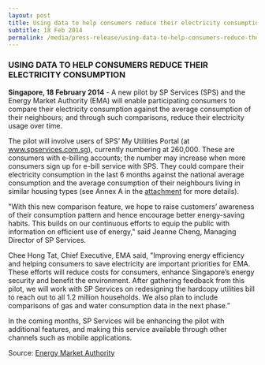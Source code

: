 ```yaml
---
layout: post
title: Using data to help consumers reduce their electricity consumption
subtitle: 18 Feb 2014
permalink: /media/press-release/using-data-to-help-consumers-reduce-their-electricity-consumption
---
```


### USING DATA TO HELP CONSUMERS REDUCE THEIR ELECTRICITY CONSUMPTION

**Singapore, 18 February 2014**  - A new pilot by SP Services (SPS) and the Energy Market Authority (EMA) will enable participating consumers to compare their electricity consumption against the average consumption of their neighbours; and through such comparisons, reduce their electricity usage over time.

The pilot will involve users of SPS’ My Utilities Portal (at [<a href="https:http://www.spservices.com.sg///www.jtc.gov.sg/industrial-land-and-space/Pages/cleantech-park.aspx" target="_blank">www.spservices.com.sg</a>](http://www.spservices.com.sg/)), currently numbering at 260,000. These are consumers with e-billing accounts; the number may increase when more consumers sign up for e-bill service with SPS. They could compare their electricity consumption in the last 6 months against the national average consumption and the average consumption of their neighbours living in similar housing types (see Annex A in the [<a href="https://www.ema.gov.sg/cmsmedia/News/Media%20Release/530309ce2c560e-Bill_release_18_Feb14_Final_website.pdf" target="_blank">attachment</a>](https://www.ema.gov.sg/cmsmedia/News/Media%20Release/530309ce2c560e-Bill_release_18_Feb14_Final_website.pdf) for more details).


"With this new comparison feature, we hope to raise customers’ awareness of their consumption pattern and hence encourage better energy-saving habits. This builds on our continuous efforts to equip the public with information on efficient use of energy," said Jeanne Cheng, Managing Director of SP Services.

Chee Hong Tat, Chief Executive, EMA said, "Improving energy efficiency and helping consumers to save electricity are important priorities for EMA. These efforts will reduce costs for consumers, enhance Singapore’s energy security and benefit the environment. After gathering feedback from this pilot, we will work with SP Services on redesigning the hardcopy utilities bill to reach out to all 1.2 million households. We also plan to include comparisons of gas and water consumption data in the next phase.”

In the coming months, SP Services will be enhancing the pilot with additional features, and making this service available through other channels such as mobile applications.

Source: [<a href="https://www.ema.gov.sg/media_release.aspx?news_sid=20140609S3zKFYtaqUG3" target="_blank">Energy Market Authority</a>](https://www.ema.gov.sg/media_release.aspx?news_sid=20140609S3zKFYtaqUG3)